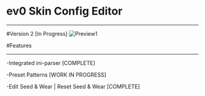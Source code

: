 # ev0 Skin Config Editor
___

#Version 2 [In Progress]
![Preview1](http://i.imgur.com/kqGRZMA.png)

#Features
___

-Integrated ini-parser [COMPLETE]

-Preset Patterns [WORK IN PROGRESS]

-Edit Seed & Wear | Reset Seed & Wear [COMPLETE]
